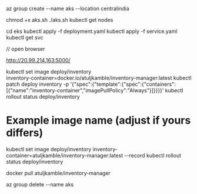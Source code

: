 az group create --name aks --location centralindia

chmod +x aks.sh
./aks.sh
kubectl get nodes

cd eks
kubectl apply -f deployment.yaml
kubectl apply -f service.yaml
kubectl get svc

// open browser 

http://20.99.214.163:5000/

kubectl set image deploy/inventory \
  inventory-container=docker.io/atuljkamble/inventory-manager:latest
kubectl patch deploy inventory -p '{"spec":{"template":{"spec":{"containers":[{"name":"inventory-container","imagePullPolicy":"Always"}]}}}}'
kubectl rollout status deploy/inventory


# Example image name (adjust if yours differs)
kubectl set image deploy/inventory inventory-container=atuljkamble/inventory-manager:latest --record
kubectl rollout status deploy/inventory

docker pull atuljkamble/inventory-manager

az group delete --name aks

